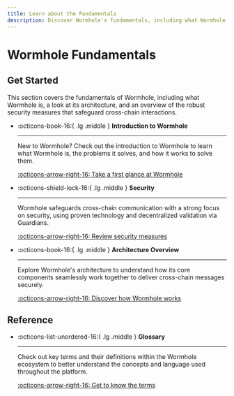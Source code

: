 ```yaml
---
title: Learn about the Fundamentals
description: Discover Wormhole's fundamentals, including what Wormhole is, its architecture, and the robust security measures that safeguard cross-chain interactions.
---
```


# Wormhole Fundamentals

## Get Started

This section covers the fundamentals of Wormhole, including what Wormhole is, a look at its architecture, and an overview of the robust security measures that safeguard cross-chain interactions.

<div class="grid cards" markdown>

-   :octicons-book-16:{ .lg .middle } **Introduction to Wormhole**

    ---

    New to Wormhole? Check out the introduction to Wormhole to learn what Wormhole is, the problems it solves, and how it works to solve them.

    [:octicons-arrow-right-16: Take a first glance at Wormhole](/learn/fundamentals/introduction/)

-   :octicons-shield-lock-16:{ .lg .middle } **Security**

    ---

    Wormhole safeguards cross-chain communication with a strong focus on security, using proven technology and decentralized validation via Guardians.

    [:octicons-arrow-right-16: Review security measures](/learn/fundamentals/security/)

-   :octicons-book-16:{ .lg .middle } **Architecture Overview**

    ---

    Explore Wormhole's architecture to understand how its core components seamlessly work together to deliver cross-chain messages securely.

    [:octicons-arrow-right-16: Discover how Wormhole works](/learn/fundamentals/architecture/)

</div>

## Reference

<div class="grid cards half" markdown>

-   :octicons-list-unordered-16:{ .lg .middle } **Glossary**

    ---

    Check out key terms and their definitions within the Wormhole ecosystem to better understand the concepts and language used throughout the platform.

    [:octicons-arrow-right-16: Get to know the terms](/learn/fundamentals/glossary/)

</div>
